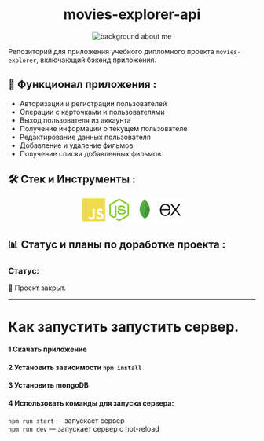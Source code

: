 <div id="header" align="center">
  <h1>movies-explorer-api</h1>
</div>
<div align="center">
  <img src="https://github.com/forgohill/movies-explorer-api/assets/105547969/b3c82933-ba68-4478-9eaa-43fe38c7e0b7" alt="background about me" width="320"/>
</div>
<!-- 
![GIF-header-movies-explorer-api](https://github.com/forgohill/movies-explorer-api/assets/105547969/b3c82933-ba68-4478-9eaa-43fe38c7e0b7)
 -->


Репозиторий для приложения учебного дипломного проекта `movies-explorer`, включающий бэкенд приложения.

## 🧱 Функционал приложения :
- Авторизации и регистрации пользователей
- Операции с карточками и пользователями
- Выход пользователя из аккаунта
- Получение информации о текущем пользователе
- Редактирование данных пользователя
- Добавление и удаление фильмов
- Получение списка добавленных фильмов.


## 🛠️ Стек и Инструменты :

<div align="center">
<img src="https://raw.githubusercontent.com/devicons/devicon/55609aa5bd817ff167afce0d965585c92040787a/icons/javascript/javascript-plain.svg" style="width: 48px"/>
<img src="https://raw.githubusercontent.com/devicons/devicon/55609aa5bd817ff167afce0d965585c92040787a/icons/nodejs/nodejs-plain.svg" style="width: 48px"/>
<img src="https://raw.githubusercontent.com/devicons/devicon/55609aa5bd817ff167afce0d965585c92040787a/icons/mongodb/mongodb-original.svg" style="width: 48px"/>
<img src="https://raw.githubusercontent.com/forgohill/forgohill/9f63934c5788242c27eab32d9d03b73d5515d9bf/src/img/tolls_icons/express-original.svg" style="width: 48px;background-color: white;"/>
</div>

## 📊 Статус и планы по доработке проекта :

### Статус: 
🚩 Проект закрыт.

---
# Как запустить запустить сервер.

#### 1 Скачать приложение
#### 2 Установить зависимости `npm install`
#### 3 Установить mongoDB
#### 4 Использовать команды для запуска сервера:
`npm run start` — запускает сервер\
`npm run dev` — запускает сервер с hot-reload
